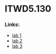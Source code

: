 # ITWD5.130

### Links:
+ [lab 1](/lab_01/index.html)
+ [lab 2](/lab_02/index.html)
+ [lab 3](/lab_03/index.html)
